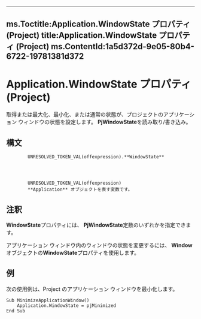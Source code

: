 

---
ms.Toctitle:Application.WindowState プロパティ (Project)
title:Application.WindowState プロパティ (Project)
ms.ContentId:1a5d372d-9e05-80b4-6722-19781381d372
---
# Application.WindowState プロパティ (Project)




取得または最大化、最小化、または通常の状態が、プロジェクトのアプリケーション ウィンドウの状態を設定します。 **PjWindowState**を読み取り/書き込み。

## 構文

            UNRESOLVED_TOKEN_VAL(offexpression).**WindowState**




            UNRESOLVED_TOKEN_VAL(offexpression)
            **Application** オブジェクトを表す変数です。



## 注釈
**WindowState**プロパティには、 **PjWindowState**定数のいずれかを指定できます。



アプリケーション ウィンドウ内のウィンドウの状態を変更するには、 **Window**オブジェクトの**WindowState**プロパティを使用します。



## 例
次の使用例は、Project のアプリケーション ウィンドウを最小化します。

```vba
Sub MinimizeApplicationWindow() 
    Application.WindowState = pjMinimized 
End Sub
```






